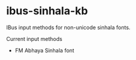 # ibus-sinhala-kb
IBus input methods for non-unicode sinhala fonts. 

Current input methods
- FM Abhaya Sinhala font
